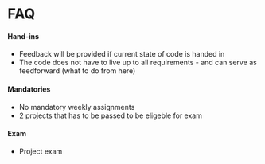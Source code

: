 # FAQ

#### Hand-ins

- Feedback will be provided if current state of code is handed in
- The code does not have to live up to all requirements - and can serve as feedforward (what to do from here)

#### Mandatories

- No mandatory weekly assignments
- 2 projects that has to be passed to be eligeble for exam

#### Exam

- Project exam
